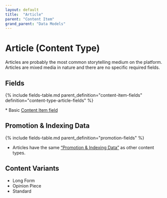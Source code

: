 ```yaml
---
layout: default
title:  "Article"
parent: "Content Item"
grand_parent: "Data Models"
---
```


# Article (Content Type)

Articles are probably the most common storytelling medium on the platform. Articles are mixed media in nature and there are no specific required fields.

## Fields

{% include fields-table.md parent_definition="content-item-fields" definition="content-type-article-fields" %}

\* Basic [Content Item field](content-item.md#fields)

## Promotion & Indexing Data

{% include fields-table.md parent_definition="promotion-fields" %}

* Articles have the same [“Promotion & Indexing Data”](content-item.md#promotion--indexing-data) as other content types.

## Content Variants
* Long Form
* Opinion Piece
* Standard
